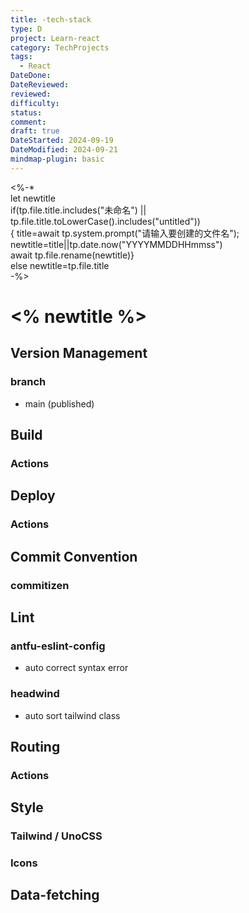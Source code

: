 ```yaml
---
title: -tech-stack
type: D
project: Learn-react
category: TechProjects
tags:
  - React
DateDone: 
DateReviewed: 
reviewed: 
difficulty: 
status: 
comment: 
draft: true
DateStarted: 2024-09-19
DateModified: 2024-09-21
mindmap-plugin: basic
---
```



<%-*  
let  newtitle  
if(tp.file.title.includes("未命名") || tp.file.title.toLowerCase().includes("untitled"))  
{ title=await tp.system.prompt("请输入要创建的文件名");  
  newtitle=title||tp.date.now("YYYYMMDDHHmmss")  
	await tp.file.rename(newtitle)}  
	else newtitle=tp.file.title  
-%>
# <% newtitle %> 

## Version Management

### branch
- main (published)

## Build

### Actions

## Deploy

### Actions

## Commit Convention

### commitizen

## Lint

### antfu-eslint-config
- auto correct syntax error

### headwind
- auto sort tailwind class

## Routing

### Actions

## Style

### Tailwind / UnoCSS

### Icons

## Data-fetching










